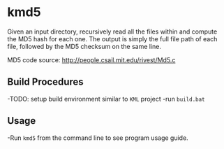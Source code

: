 # kmd5
Given an input directory, recursively read all the files within and compute the 
MD5 hash for each one.  The output is simply the full file path of each file, 
followed by the MD5 checksum on the same line.

MD5 code source: http://people.csail.mit.edu/rivest/Md5.c

## Build Procedures
-TODO: setup build environment similar to `KML` project
-run `build.bat`

## Usage
-Run `kmd5` from the command line to see program usage guide.